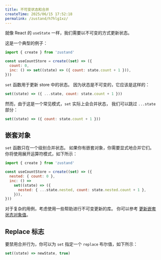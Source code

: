 ```yaml
---
title: 不可变状态和合并
createTime: 2025/06/15 17:52:18
permalink: /zustand/h7hlg1xz/
---
```


就像 React 的 `useState` 一样，我们需要以不可变的方式更新状态。

这是一个典型的例子：

```jsx
import { create } from 'zustand'

const useCountStore = create((set) => ({
  count: 0,
  inc: () => set((state) => ({ count: state.count + 1 })),
}))
```

`set` 函数用于更新 store 中的状态。
因为状态是不可变的，它应该是这样的：

```js
set((state) => ({ ...state, count: state.count + 1 }))
```

然而，由于这是一个常见模式，`set` 实际上会合并状态，
我们可以跳过 `...state` 部分：

```js
set((state) => ({ count: state.count + 1 }))
```

## 嵌套对象

`set` 函数只在一个级别合并状态。
如果你有嵌套对象，你需要显式地合并它们。你将使用展开运算符模式，如下所示：

```jsx
import { create } from 'zustand'

const useCountStore = create((set) => ({
  nested: { count: 0 },
  inc: () =>
    set((state) => ({
      nested: { ...state.nested, count: state.nested.count + 1 },
    })),
}))
```

对于复杂的用例，考虑使用一些帮助进行不可变更新的库。
你可以参考 [更新嵌套状态对象值](./updating-state.md#deeply-nested-object)。

## Replace 标志

要禁用合并行为，你可以为 `set` 指定一个 `replace` 布尔值，如下所示：

```js
set((state) => newState, true)
```
